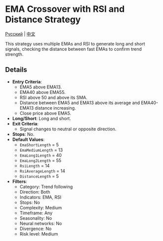 # EMA Crossover with RSI and Distance Strategy
[Русский](README_ru.md) | [中文](README_cn.md)

This strategy uses multiple EMAs and RSI to generate long and short signals, checking the distance between fast EMAs to confirm trend strength.

## Details

- **Entry Criteria**:
  - EMA5 above EMA13.
  - EMA40 above EMA55.
  - RSI above 50 and above its SMA.
  - Distance between EMA5 and EMA13 above its average and EMA40-EMA13 distance increasing.
  - Close price above EMA5.
- **Long/Short**: Long and short.
- **Exit Criteria**:
  - Signal changes to neutral or opposite direction.
- **Stops**: No.
- **Default Values**:
  - `EmaShortLength` = 5
  - `EmaMediumLength` = 13
  - `EmaLong1Length` = 40
  - `EmaLong2Length` = 55
  - `RsiLength` = 14
  - `RsiAverageLength` = 14
  - `DistanceLength` = 5
- **Filters**:
  - Category: Trend following
  - Direction: Both
  - Indicators: EMA, RSI
  - Stops: No
  - Complexity: Medium
  - Timeframe: Any
  - Seasonality: No
  - Neural networks: No
  - Divergence: No
  - Risk level: Medium
